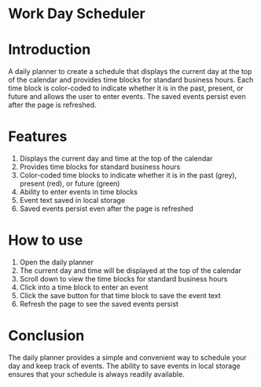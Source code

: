 # Work Day Scheduler

# Introduction
A daily planner to create a schedule that displays the current day at the top of the calendar and provides time blocks for standard business hours. Each time block is color-coded to indicate whether it is in the past, present, or future and allows the user to enter events. The saved events persist even after the page is refreshed.

# Features
1. Displays the current day and time at the top of the calendar
2. Provides time blocks for standard business hours
3. Color-coded time blocks to indicate whether it is in the past (grey), present (red), or future (green)
4. Ability to enter events in time blocks
5. Event text saved in local storage
6. Saved events persist even after the page is refreshed

# How to use
1. Open the daily planner
2. The current day and time will be displayed at the top of the calendar
3. Scroll down to view the time blocks for standard business hours
4. Click into a time block to enter an event
5. Click the save button for that time block to save the event text
6. Refresh the page to see the saved events persist

# Conclusion
The daily planner provides a simple and convenient way to schedule your day and keep track of events. The ability to save events in local storage ensures that your schedule is always readily available.